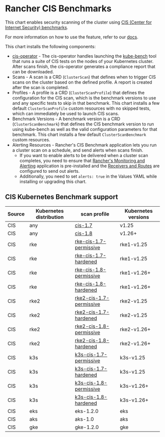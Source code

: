 # Rancher CIS Benchmarks

This chart enables security scanning of the cluster using [CIS (Center for Internet Security) benchmarks](https://www.cisecurity.org/benchmark/kubernetes/).

For more information on how to use the feature, refer to our [docs](https://ranchermanager.docs.rancher.com/how-to-guides/advanced-user-guides/cis-scan-guides).

This chart installs the following components:

- [cis-operator](https://github.com/rancher/cis-operator) - The cis-operator handles launching the [kube-bench](https://github.com/aquasecurity/kube-bench) tool that runs a suite of CIS tests on the nodes of your Kubernetes cluster. After scans finish, the cis-operator generates a compliance report that can be downloaded.
- Scans - A scan is a CRD (`ClusterScan`) that defines when to trigger CIS scans on the cluster based on the defined profile. A report is created after the scan is completed.
- Profiles - A profile is a CRD (`ClusterScanProfile`) that defines the configuration for the CIS scan, which is the benchmark versions to use and any specific tests to skip in that benchmark. This chart installs a few default `ClusterScanProfile` custom resources with no skipped tests, which can immediately be used to launch CIS scans.
- Benchmark Versions - A benchmark version is a CRD (`ClusterScanBenchmark`) that defines the CIS benchmark version to run using kube-bench as well as the valid configuration parameters for that benchmark. This chart installs a few default `ClusterScanBenchmark` custom resources.
- Alerting Resources - Rancher's CIS Benchmark application lets you run a cluster scan on a schedule, and send alerts when scans finish.
    - If you want to enable alerts to be delivered when a cluster scan completes, you need to ensure that [Rancher's Monitoring and Alerting](https://rancher.com/docs/rancher/v2.x/en/monitoring-alerting/v2.5/) application is pre-installed and the [Receivers and Routes](https://rancher.com/docs/rancher/v2.x/en/monitoring-alerting/v2.5/configuration/#alertmanager-config) are configured to send out alerts.
    - Additionally, you need to set `alerts: true` in the Values YAML while installing or upgrading this chart.

## CIS Kubernetes Benchmark support

| Source | Kubernetes distribution | scan profile                                                                                                       | Kubernetes versions |
|--------|-------------------------|--------------------------------------------------------------------------------------------------------------------|---------------------|
| CIS    | any                     | [cis-1.7](https://github.com/rancher/security-scan/tree/master/package/cfg/cis-1.7)                                | v1.25               |
| CIS    | any                     | [cis-1.8](https://github.com/rancher/security-scan/tree/master/package/cfg/cis-1.8)                                | v1.26+              |
| CIS    | rke                     | [rke-cis-1.7-permissive](https://github.com/rancher/security-scan/tree/master/package/cfg/rke-cis-1.7-permissive)  | rke1-v1.25          |
| CIS    | rke                     | [rke-cis-1.7-hardened](https://github.com/rancher/security-scan/tree/master/package/cfg/rke-cis-1.7-hardened)      | rke1-v1.25          |
| CIS    | rke                     | [rke-cis-1.8-permissive](https://github.com/rancher/security-scan/tree/master/package/cfg/rke-cis-1.8-permissive)  | rke1-v1.26+         |
| CIS    | rke                     | [rke-cis-1.8-hardened](https://github.com/rancher/security-scan/tree/master/package/cfg/rke-cis-1.8-hardened)      | rke1-v1.26+         |
| CIS    | rke2                    | [rke2-cis-1.7-permissive](https://github.com/rancher/security-scan/tree/master/package/cfg/rke2-cis-1.7-permissive)| rke2-v1.25          |
| CIS    | rke2                    | [rke2-cis-1.7-hardened](https://github.com/rancher/security-scan/tree/master/package/cfg/rke2-cis-1.7-hardened)    | rke2-v1.25          |
| CIS    | rke2                    | [rke2-cis-1.8-permissive](https://github.com/rancher/security-scan/tree/master/package/cfg/rke2-cis-1.8-permissive)| rke2-v1.26+         |
| CIS    | rke2                    | [rke2-cis-1.8-hardened](https://github.com/rancher/security-scan/tree/master/package/cfg/rke2-cis-1.8-hardened)    | rke2-v1.26+         |
| CIS    | k3s                     | [k3s-cis-1.7-permissive](https://github.com/rancher/security-scan/tree/master/package/cfg/k3s-cis-1.7-permissive)  | k3s-v1.25           |
| CIS    | k3s                     | [k3s-cis-1.7-hardened](https://github.com/rancher/security-scan/tree/master/package/cfg/k3s-cis-1.7-hardened)      | k3s-v1.25           |
| CIS    | k3s                     | [k3s-cis-1.8-permissive](https://github.com/rancher/security-scan/tree/master/package/cfg/k3s-cis-1.8-permissive)  | k3s-v1.26+          |
| CIS    | k3s                     | [k3s-cis-1.8-hardened](https://github.com/rancher/security-scan/tree/master/package/cfg/k3s-cis-1.8-hardened)      | k3s-v1.26+          |
| CIS    | eks                     | eks-1.2.0                                                                                                          | eks                 |
| CIS    | aks                     | aks-1.0                                                                                                            | aks                 |
| CIS    | gke                     | gke-1.2.0                                                                                                          | gke                 |